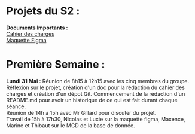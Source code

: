 # Projets du S2 : 
**Documents Importants :**  
[Cahier des charges](https://docs.google.com/document/d/1mMDruBJj4eRi81Vk2Cn5_lgzwhYYycQwmuRKFBrgvjY/edit#)  
[Maquette Figma](https://www.figma.com/proto/o3G6N9qFhRvI0yEHWXxuKN/Untitled?node-id=2%3A3&scaling=scale-down-width&page-id=0%3A1)  

# Première Semaine : 
**Lundi 31 Mai :** 
Réunion de 8h15 à 12h15 avec les cinq membres du groupe. Réflexion sur le projet, création d'un doc pour la rédaction du cahier des charges et création d'un dépot Git. Commencement de la rédaction d'un README.md pour avoir un historique de ce qui est fait durant chaque séance.  
Réunion de 14h à 15h avec Mr Gillard pour discuter du projet.  
Travail de 15h à 17h30, Nicolas et Lucie sur la maquette figma, Maxence, Marine et Thibaut sur le MCD de la base de donnée.  